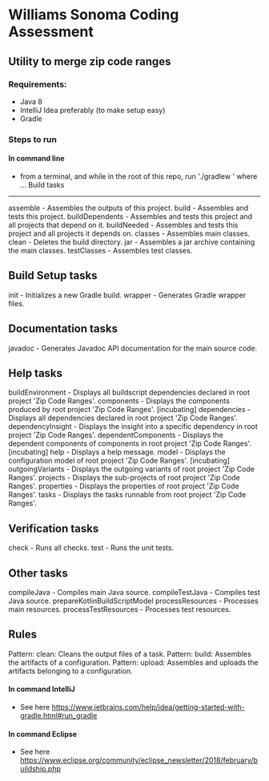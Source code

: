 # Williams Sonoma Coding Assessment
## Utility to merge zip code ranges



### Requirements:
- Java 8
- IntelliJ Idea preferably (to make setup easy)
- Gradle

### Steps to run
#### In command line
- from a terminal, and while in the root of this repo, run './gradlew <task>' where ...
Build tasks
-----------
assemble - Assembles the outputs of this project.
build - Assembles and tests this project.
buildDependents - Assembles and tests this project and all projects that depend on it.
buildNeeded - Assembles and tests this project and all projects it depends on.
classes - Assembles main classes.
clean - Deletes the build directory.
jar - Assembles a jar archive containing the main classes.
testClasses - Assembles test classes.

Build Setup tasks
-----------------
init - Initializes a new Gradle build.
wrapper - Generates Gradle wrapper files.

Documentation tasks
-------------------
javadoc - Generates Javadoc API documentation for the main source code.

Help tasks
----------
buildEnvironment - Displays all buildscript dependencies declared in root project 'Zip Code Ranges'.
components - Displays the components produced by root project 'Zip Code Ranges'. [incubating]
dependencies - Displays all dependencies declared in root project 'Zip Code Ranges'.
dependencyInsight - Displays the insight into a specific dependency in root project 'Zip Code Ranges'.
dependentComponents - Displays the dependent components of components in root project 'Zip Code Ranges'. [incubating]
help - Displays a help message.
model - Displays the configuration model of root project 'Zip Code Ranges'. [incubating]
outgoingVariants - Displays the outgoing variants of root project 'Zip Code Ranges'.
projects - Displays the sub-projects of root project 'Zip Code Ranges'.
properties - Displays the properties of root project 'Zip Code Ranges'.
tasks - Displays the tasks runnable from root project 'Zip Code Ranges'.

Verification tasks
------------------
check - Runs all checks.
test - Runs the unit tests.

Other tasks
-----------
compileJava - Compiles main Java source.
compileTestJava - Compiles test Java source.
prepareKotlinBuildScriptModel
processResources - Processes main resources.
processTestResources - Processes test resources.

Rules
-----
Pattern: clean<TaskName>: Cleans the output files of a task.
Pattern: build<ConfigurationName>: Assembles the artifacts of a configuration.
Pattern: upload<ConfigurationName>: Assembles and uploads the artifacts belonging to a configuration.


#### In command IntelliJ
- See here https://www.jetbrains.com/help/idea/getting-started-with-gradle.html#run_gradle

#### In command Eclipse
- See here https://www.eclipse.org/community/eclipse_newsletter/2018/february/buildship.php





